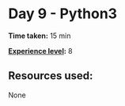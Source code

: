 # Day 9 - Python3

**Time taken:** 15 min

**[Experience level](https://github.com/Vilsol/AdventOfCode2017/blob/master/README.md#experience-levels):** 8

## Resources used:

None
